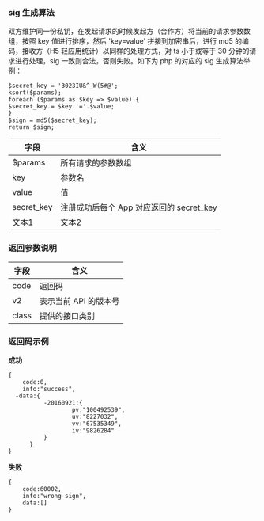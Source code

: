 ### sig 生成算法
双方维护同一份私钥，在发起请求的时候发起方（合作方）将当前的请求参数数组，按照 key 值进行排序，然后 'key=value' 拼接到加密串后，进行 md5 的编码，接收方（H5 轻应用统计）以同样的处理方式，对 ts 小于或等于 30 分钟的请求进行处理，sig 一致则合法，否则失败。如下为 php 的对应的 sig 生成算法举例：

```
$secret_key = '3023IU&^_W(5#@';
ksort($params);
foreach ($params as $key => $value) {
$secret_key.= $key.'='.$value;
}
$sign = md5($secret_key);
return $sign;
```

| 字段 | 含义 | 
|---------|---------|
| $params | 所有请求的参数数组 |
| key | 参数名 |
| value | 值 |
| secret_key | 注册成功后每个 App 对应返回的 secret_key |
| 文本1 | 文本2 |

### 返回参数说明

| 字段 | 含义 | 
|---------|---------|
| code | 返回码 | 
| v2 | 表示当前 API 的版本号 | 
| class | 提供的接口类别 | 

### 返回码示例

**成功**

```
{
    code:0,
    info:"success",
  -data:{
          -20160921:{
                  pv:"100492539",
                  uv:"8227032",
                  vv:"67535349",
                  iv:"9826284"
          }
      }
}
```
**失败**

```
{
    code:60002,
    info:"wrong sign",
    data:[]
}
```